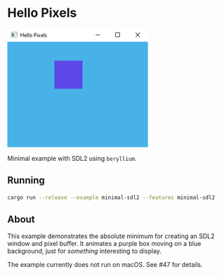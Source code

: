 # Hello Pixels

![Hello Pixels](../../img/minimal-sdl2.png)

Minimal example with SDL2 using `beryllium`.

## Running

```bash
cargo run --release --example minimal-sdl2 --features minimal-sdl2
```

## About

This example demonstrates the absolute minimum for creating an SDL2 window and pixel buffer. It animates a purple box moving on a blue background, just for _something_ interesting to display.

The example currently does not run on macOS. See #47 for details.
